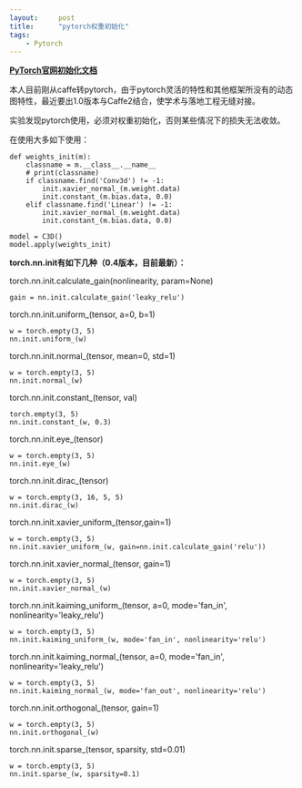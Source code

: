 ```yaml
---
layout:     post
title:      "pytorch权重初始化"
tags:
    - Pytorch
---
```


**[PyTorch官网初始化文档](https://pytorch.org/docs/stable/nn.html?highlight=torch%20nn%20functional#torch-nn-init)**

本人目前刚从caffe转pytorch，由于pytorch灵活的特性和其他框架所没有的动态图特性，最近要出1.0版本与Caffe2结合，使学术与落地工程无缝对接。

实验发现pytorch使用，必须对权重初始化，否则某些情况下的损失无法收敛。

在使用大多如下使用：

```
def weights_init(m):
    classname = m.__class__.__name__
    # print(classname)
    if classname.find('Conv3d') != -1:
        init.xavier_normal_(m.weight.data)
        init.constant_(m.bias.data, 0.0)
    elif classname.find('Linear') != -1:
        init.xavier_normal_(m.weight.data)
        init.constant_(m.bias.data, 0.0)
```

```
model = C3D()
model.apply(weights_init)
```

**torch.nn.init有如下几种（0.4版本，目前最新）：**

torch.nn.init.calculate_gain(nonlinearity, param=None)

```
gain = nn.init.calculate_gain('leaky_relu')
```

torch.nn.init.uniform_(tensor, a=0, b=1)
 
```
w = torch.empty(3, 5)
nn.init.uniform_(w)
```

torch.nn.init.normal_(tensor, mean=0, std=1)
 
```
w = torch.empty(3, 5)
nn.init.normal_(w)
```

torch.nn.init.constant_(tensor, val) 
 
```
torch.empty(3, 5)
nn.init.constant_(w, 0.3)
```

torch.nn.init.eye_(tensor)
 
```
w = torch.empty(3, 5)
nn.init.eye_(w)
```

torch.nn.init.dirac_(tensor) 

```
w = torch.empty(3, 16, 5, 5)
nn.init.dirac_(w)
```

torch.nn.init.xavier_uniform_(tensor,gain=1) 

```
w = torch.empty(3, 5)
nn.init.xavier_uniform_(w, gain=nn.init.calculate_gain('relu'))
```

torch.nn.init.xavier_normal_(tensor, gain=1)

```
w = torch.empty(3, 5)
nn.init.xavier_normal_(w)
```

torch.nn.init.kaiming_uniform_(tensor, a=0, mode='fan_in', nonlinearity='leaky_relu')

```
w = torch.empty(3, 5)
nn.init.kaiming_uniform_(w, mode='fan_in', nonlinearity='relu')
```

torch.nn.init.kaiming_normal_(tensor, a=0, mode='fan_in', nonlinearity='leaky_relu')

```
w = torch.empty(3, 5)
nn.init.kaiming_normal_(w, mode='fan_out', nonlinearity='relu')
```

torch.nn.init.orthogonal_(tensor, gain=1)

```
w = torch.empty(3, 5)
nn.init.orthogonal_(w)
```

torch.nn.init.sparse_(tensor, sparsity, std=0.01)

```
w = torch.empty(3, 5)
nn.init.sparse_(w, sparsity=0.1)
```

